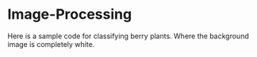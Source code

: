 # Image-Processing
Here is a sample code for classifying berry plants. Where the background image is completely white.
